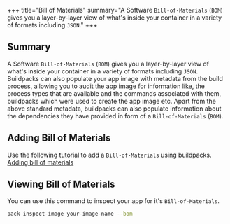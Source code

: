 +++
title="Bill of Materials"
summary="A Software `Bill-of-Materials` (`BOM`) gives you a layer-by-layer view of what's inside your container in a variety of formats including `JSON`."
+++

## Summary
A Software `Bill-of-Materials` (`BOM`) gives you a layer-by-layer view of what's inside your container in a variety of formats including `JSON`. Buildpacks can also populate your app image with metadata from the build process, allowing you to audit the app image for information like, the process types that are available and the commands associated with them, buildpacks which were used to create the app image etc. Apart from the above standard metadata, buildpacks can also populate information about the dependencies they have provided in form of a `Bill-of-Materials` (`BOM`).

## Adding Bill of Materials
Use the following tutorial to add a `Bill-of-Materials` using buildpacks. <br/>
[Adding bill of materials][adding-bill-of-materials]

## Viewing Bill of Materials
You can use this command to inspect your app for it's `Bill-of-Materials`.

```bash
pack inspect-image your-image-name --bom
```


[adding-bill-of-materials]: /docs/buildpack-author-guide/create-buildpack/adding-bill-of-materials/

